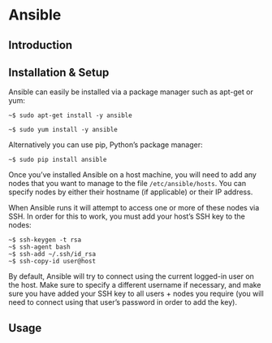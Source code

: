 # Ansible

## Introduction

## Installation & Setup

Ansible can easily be installed via a package manager such as apt-get or yum:

    ~$ sudo apt-get install -y ansible
    
    ~$ sudo yum install -y ansible
    
Alternatively you can use pip, Python’s package manager:

    ~$ sudo pip install ansible

Once you’ve installed Ansible on a host machine, you will need to add any nodes that you want to manage to the file `/etc/ansible/hosts`. You can specify nodes by either their hostname (if applicable) or their IP address.

When Ansible runs it will attempt to access one or more of these nodes via SSH. In order for this to work, you must add your host’s SSH key to the nodes:

    ~$ ssh-keygen -t rsa
    ~$ ssh-agent bash
    ~$ ssh-add ~/.ssh/id_rsa
    ~$ ssh-copy-id user@host
    
By default, Ansible will try to connect using the current logged-in user on the host. Make sure to specify a different username if necessary, and make sure you have added your SSH key to all users + nodes you require (you will need to connect using that user’s password in order to add the key).


## Usage
